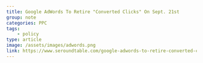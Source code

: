```yaml
---
title: Google AdWords To Retire "Converted Clicks" On Sept. 21st
group: note
categories: PPC
tags:
    - policy
type: article
image: /assets/images/adwords.png
link: https://www.seroundtable.com/google-adwords-to-retire-converted-clicks-22433.html
---
```

